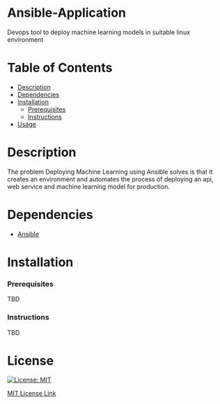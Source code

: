 # Ansible-Application
Devops tool to deploy machine learning models in suitable linux environment

# Table of Contents

* [Description](https://github.com/ejson03/Ansible-Application#description)
* [Dependencies](https://github.com/ejson03/Ansible-Application#dependencies)
* [Installation](https://github.com/ejson03/Ansible-Application#installation)
  * [Prerequisites](https://github.com/ejson03/Ansible-Application#prerequisites)
  * [Instructions](https://github.com/ejson03/Ansible-Application#instructions)
* [Usage](https://github.com/ejson03/Ansible-Application#usage)

# Description

The problem Deploying Machine Learning using Ansible solves is that it creates an environment and automates the process of deploying an api, web service and machine learning model for production.

# Dependencies

* [Ansible](https://www.ansible.com/)

# Installation

### Prerequisites

TBD

### Instructions

TBD

# License

[![License: MIT](https://img.shields.io/badge/License-MIT-yellow.svg)](https://opensource.org/licenses/MIT)

[MIT License Link](https://github.com/ejson03/Ansible-Application/blob/master/LICENSE)
